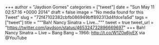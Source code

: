 
+++
author = "Jaydson Gomes"
categories = ["tweet"]
date = "Sun May 11 02:57:16 +0000 2014"
draft = false
image = "No media found for this Tweet"
slug = "72f47102382cbfb086949bff892313d4fdce1a5d"
tags = ["tweet"]
title = """Bah! Nancy Sinatra ~ Live..."""
tweet = true
tweet_url = "https://twitter.com/jaydson/status/465324732896669697"
+++
Bah! Nancy Sinatra ~ Live ~ Bang Bang ~ 1966: http://t.co/W1Z0x6jvEX via @YouTube
